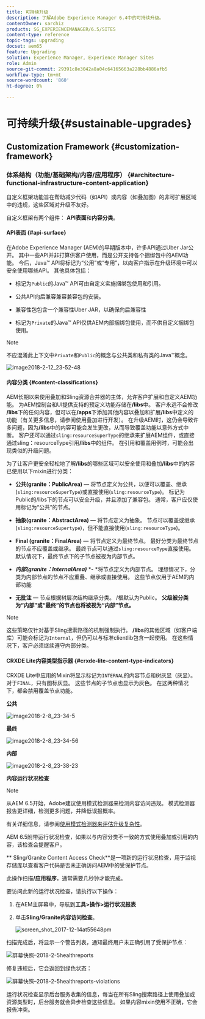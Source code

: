 ```yaml
---
title: 可持续升级
description: 了解Adobe Experience Manager 6.4中的可持续升级。
contentOwner: sarchiz
products: SG_EXPERIENCEMANAGER/6.5/SITES
content-type: reference
topic-tags: upgrading
docset: aem65
feature: Upgrading
solution: Experience Manager, Experience Manager Sites
role: Admin
source-git-commit: 29391c8e3042a8a04c64165663a228bb4886afb5
workflow-type: tm+mt
source-wordcount: '860'
ht-degree: 0%

---
```


# 可持续升级{#sustainable-upgrades}

## Customization Framework {#customization-framework}

### 体系结构（功能/基础架构/内容/应用程序）  {#architecture-functional-infrastructure-content-application}

自定义框架功能旨在帮助减少代码（如API）或内容（如叠加图）的非可扩展区域中的违规，这些区域对升级不友好。

自定义框架有两个组件： **API表面**&#x200B;和&#x200B;**内容分类**。

#### API表面 {#api-surface}

在Adobe Experience Manager (AEM)的早期版本中，许多API通过Uber Jar公开。 其中一些API并非打算供客户使用，而是公开支持各个捆绑包中的AEM功能。 今后，Java™ API将标记为“公用”或“专用”，以向客户指示在升级环境中可以安全使用哪些API。 其他具体包括：

* 标记为`Public`的Java™ API可由自定义实施捆绑包使用和引用。

* 公共API向后兼容兼容兼容包的安装。
* 兼容性包包含一个兼容性Uber JAR，以确保向后兼容性
* 标记为`Private`的Java™ API仅供AEM内部捆绑包使用，而不供自定义捆绑包使用。

>[!NOTE]
>
>不应混淆此上下文中`Private`和`Public`的概念与公共类和私有类的Java™概念。

![image2018-2-12_23-52-48](assets/image2018-2-12_23-52-48.png)

#### 内容分类 {#content-classifications}

AEM长期以来使用叠加和Sling资源合并器的主体，允许客户扩展和自定义AEM功能。 为AEM控制台和UI提供支持的预定义功能存储在&#x200B;**/libs**&#x200B;中。 客户永远不会修改&#x200B;**/libs**&#x200B;下的任何内容，但可以在&#x200B;**/apps**&#x200B;下添加其他内容以叠加和扩展&#x200B;**/libs**&#x200B;中定义的功能（有关更多信息，请参阅使用叠加进行开发）。 在升级AEM时，这仍会导致许多问题，因为&#x200B;**/libs**&#x200B;中的内容可能会发生更改，从而导致覆盖功能以意外方式中断。 客户还可以通过`sling:resourceSuperType`的继承来扩展AEM组件，或直接通过sling：resourceType引用&#x200B;**/libs**&#x200B;中的组件。 在引用和覆盖用例时，可能会出现类似的升级问题。

为了让客户更安全轻松地了解&#x200B;**/libs**&#x200B;的哪些区域可以安全使用和叠加&#x200B;**/libs**&#x200B;中的内容已使用以下mixin进行分类：

* **公共(granite：PublicArea)** — 将节点定义为公共，以便可以覆盖、继承(`sling:resourceSuperType`)或直接使用(`sling:resourceType`)。 标记为Public的/libs下的节点可以安全升级，并且添加了兼容包。 通常，客户应仅使用标记为“公共”的节点。

* **抽象(granite：AbstractArea)** — 将节点定义为抽象。 节点可以覆盖或继承(`sling:resourceSupertype`)，但不能直接使用(`sling:resourceType`)。

* **Final (granite：FinalArea)** — 将节点定义为最终节点。 最好分类为最终节点的节点不应覆盖或继承。 最终节点可以通过`sling:resourceType`直接使用。 默认情况下，最终节点下的子节点被视为内部节点。

* ***内部(granite：InternalArea)*** *- *将节点定义为内部节点。 理想情况下，分类为内部节点的节点不应重叠、继承或直接使用。 这些节点仅用于AEM的内部功能

* **无批注** — 节点根据树层次结构继承分类。 /根默认为Public。 **父级被分类为“内部”或“最终”的节点也将被视为“内部”节点。**

>[!NOTE]
>
>这些策略仅针对基于Sling搜索路径的机制强制执行。 **/libs**&#x200B;的其他区域（如客户端库）可能会标记为`Internal`，但仍可以与标准clientlib包含一起使用。 在这些情况下，客户必须继续遵守内部分类。

#### CRXDE Lite内容类型指示器 {#crxde-lite-content-type-indicators}

CRXDE Lite中应用的Mixin将显示标记为`INTERNAL`的内容节点和树灰显（灰显）。 对于`FINAL`，只有图标灰显。 这些节点的子节点也显示为灰色。 在这两种情况下，都会禁用覆盖节点功能。

**公共**

![image2018-2-8_23-34-5](assets/image2018-2-8_23-34-5.png)

**最终**

![image2018-2-8_23-34-56](assets/image2018-2-8_23-34-56.png)

**内部**

![image2018-2-8_23-38-23](assets/image2018-2-8_23-38-23.png)

**内容运行状况检查**

>[!NOTE]
>
>从AEM 6.5开始，Adobe建议使用模式检测器来检测内容访问违规。 模式检测器报告更详细，检测更多问题，并降低误报概率。
>
>有关详细信息，请参阅[使用模式检测器来评估升级复杂性](/help/sites-deploying/pattern-detector.md)。

AEM 6.5附带运行状况检查，如果以与内容分类不一致的方式使用叠加或引用的内容，该检查会提醒客户。

** Sling/Granite Content Access Check**是一项新的运行状况检查，用于监视存储库以查看客户代码是否未正确访问AEM中的受保护节点。

此操作扫描&#x200B;**/应用程序**，通常需要几秒钟才能完成。

要访问此新的运行状况检查，请执行以下操作：

1. 在AEM主屏幕中，导航到&#x200B;**工具>操作>运行状况报表**
1. 单击&#x200B;**Sling/Granite内容访问检查**。

   ![screen_shot_2017-12-14at55648pm](assets/screen_shot_2017-12-14at55648pm.png)

扫描完成后，将显示一个警告列表，通知最终用户未正确引用了受保护节点：

![屏幕快照–2018-2-5healthreports](assets/screenshot-2018-2-5healthreports.png)

修复违规后，它会返回到绿色状态：

![屏幕快照–2018-2-5healthreports-violations](assets/screenshot-2018-2-5healthreports-violations.png)

运行状况检查显示后台服务收集的信息，每当在所有Sling搜索路径上使用叠加或资源类型时，后台服务就会异步检查这些信息。 如果内容mixin使用不正确，它会报告冲突。
